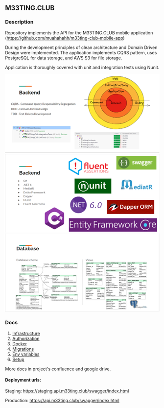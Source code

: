 ## M33TING.CLUB

### Description
Repository implements the API for the M33TING.CLUB mobile application (https://github.com/muahahahh/m33ting-club-mobile-app)

During the development principles of clean architecture and Domain Driven Design were implemented. The application implements CQRS pattern, uses PostgreSQL for data storage, and AWS S3 for file storage.

Application is thoroughly covered with unit and integration tests using Nunit.

![Architecture](https://github.com/muahahahh/m33ting-club-backend/blob/main/architecrute_and_tests.png?raw=true)
![Used libraries](https://github.com/muahahahh/m33ting-club-backend/blob/main/backend_libraries.png?raw=true)
![Database schema](https://github.com/muahahahh/m33ting-club-backend/blob/main/database.png?raw=true)

### Docs

1. [Infrastructure](./docs/infra.md)
2. [Authorization](./docs/authorization_in_swagger.md)
3. [Docker](./docs/docker.md)
4. [Migrations](./docs/migrations.md)
5. [Env variables](./docs/overriding_env_variables.md)
6. [Setup](./docs/project_setup.md)

More docs in project's confluence and google drive.

#### Deployment urls:

Staging:
https://staging.api.m33ting.club/swagger/index.html

Production:
https://api.m33ting.club/swagger/index.html
